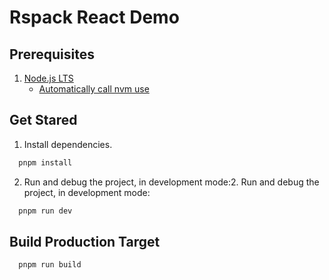 # Rspack React Demo

## Prerequisites

1. [Node.js LTS](https://github.com/nodejs/Release)
   - [Automatically call nvm use](https://github.com/nvm-sh/nvm#deeper-shell-integration)

## Get Stared

1. Install dependencies.

```bash
  pnpm install
```

2. Run and debug the project, in development mode:2. Run and debug the project, in development mode:

```bash
  pnpm run dev
```

## Build Production Target


```
  pnpm run build 
```